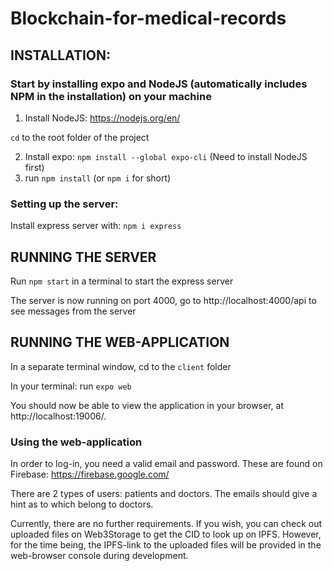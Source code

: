 # Blockchain-for-medical-records

## INSTALLATION:

### Start by installing expo and NodeJS (automatically includes NPM in the installation) on your machine

1. Install NodeJS: https://nodejs.org/en/

`cd` to the root folder of the project

2. Install expo: `npm install --global expo-cli` (Need to install NodeJS first)
3. run `npm install` (or `npm i` for short)


### Setting up the server:

Install express server with: `npm i express`

## RUNNING THE SERVER

Run `npm start` in a terminal to start the express server

The server is now running on port 4000, go to http://localhost:4000/api to see messages from the server

## RUNNING THE WEB-APPLICATION

In a separate terminal window, cd to the `client` folder

In your terminal: run `expo web`

You should now be able to view the application in your browser, at http://localhost:19006/.

### Using the web-application

In order to log-in, you need a valid email and password. These are found on Firebase: https://firebase.google.com/

There are 2 types of users: patients and doctors. The emails should give a hint as to which belong to doctors.

Currently, there are no further requirements. If you wish, you can check out uploaded files on Web3Storage to get the CID to look up on IPFS.
However, for the time being, the IPFS-link to the uploaded files will be provided in the web-browser console during development.
